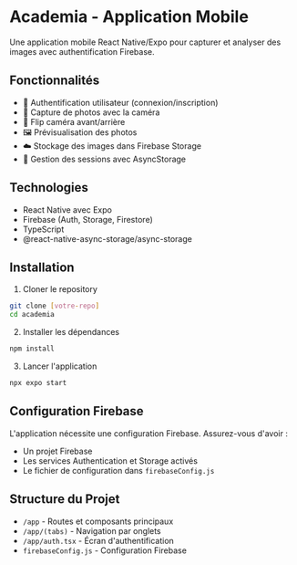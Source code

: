 # Academia - Application Mobile

Une application mobile React Native/Expo pour capturer et analyser des images avec authentification Firebase.

## Fonctionnalités

- 📱 Authentification utilisateur (connexion/inscription)
- 📸 Capture de photos avec la caméra
- 🔄 Flip caméra avant/arrière
- 🖼️ Prévisualisation des photos
- ☁️ Stockage des images dans Firebase Storage
- 🔐 Gestion des sessions avec AsyncStorage

## Technologies

- React Native avec Expo
- Firebase (Auth, Storage, Firestore)
- TypeScript
- @react-native-async-storage/async-storage

## Installation

1. Cloner le repository
```bash
git clone [votre-repo]
cd academia
```

2. Installer les dépendances
```bash
npm install
```

3. Lancer l'application
```bash
npx expo start
```

## Configuration Firebase

L'application nécessite une configuration Firebase. Assurez-vous d'avoir :
- Un projet Firebase
- Les services Authentication et Storage activés
- Le fichier de configuration dans `firebaseConfig.js`

## Structure du Projet

- `/app` - Routes et composants principaux
- `/app/(tabs)` - Navigation par onglets
- `/app/auth.tsx` - Écran d'authentification
- `firebaseConfig.js` - Configuration Firebase 